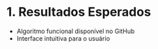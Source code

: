 # 1. Resultados Esperados

- Algoritmo funcional disponível no GitHub
- Interface intuitiva para o usuário
